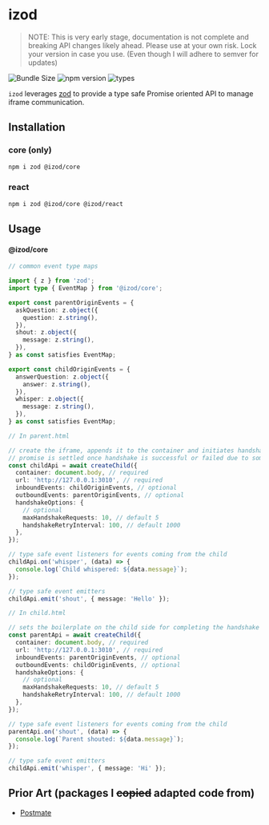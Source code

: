 # izod

> NOTE: This is very early stage, documentation is not complete and breaking API changes likely ahead. Please use at your own risk. Lock your version in case you use. (Even though I will adhere to semver for updates)

![Bundle Size](https://img.shields.io/bundlephobia/minzip/@izod/core) ![npm version](https://badgen.net/npm/v/@izod/core) ![types](https://badgen.net/npm/types/@izod/core)

`izod` leverages [zod](https://github.com/colinhacks/zod) to provide a type safe Promise oriented API to manage iframe communication.

## Installation

### core (only)

```sh
npm i zod @izod/core
```

### react

```sh
npm i zod @izod/core @izod/react
```

## Usage

#### @izod/core

```ts
// common event type maps

import { z } from 'zod';
import type { EventMap } from '@izod/core';

export const parentOriginEvents = {
  askQuestion: z.object({
    question: z.string(),
  }),
  shout: z.object({
    message: z.string(),
  }),
} as const satisfies EventMap;

export const childOriginEvents = {
  answerQuestion: z.object({
    answer: z.string(),
  }),
  whisper: z.object({
    message: z.string(),
  }),
} as const satisfies EventMap;
```

```ts
// In parent.html

// create the iframe, appends it to the container and initiates handshake
// promise is settled once handshake is successful or failed due to some fatal error or timeout
const childApi = await createChild({
  container: document.body, // required
  url: 'http://127.0.0.1:3010', // required
  inboundEvents: childOriginEvents, // optional
  outboundEvents: parentOriginEvents, // optional
  handshakeOptions: {
    // optional
    maxHandshakeRequests: 10, // default 5
    handshakeRetryInterval: 100, // default 1000
  },
});

// type safe event listeners for events coming from the child
childApi.on('whisper', (data) => {
  console.log(`Child whispered: ${data.message}`);
});

// type safe event emitters
childApi.emit('shout', { message: 'Hello' });
```

```ts
// In child.html

// sets the boilerplate on the child side for completing the handshake
const parentApi = await createChild({
  container: document.body, // required
  url: 'http://127.0.0.1:3010', // required
  inboundEvents: parentOriginEvents, // optional
  outboundEvents: childOriginEvents, // optional
  handshakeOptions: {
    // optional
    maxHandshakeRequests: 10, // default 5
    handshakeRetryInterval: 100, // default 1000
  },
});

// type safe event listeners for events coming from the child
parentApi.on('shout', (data) => {
  console.log(`Parent shouted: ${data.message}`);
});

// type safe event emitters
childApi.emit('whisper', { message: 'Hi' });
```

## Prior Art (packages I ~~copied~~ adapted code from)

- [Postmate](https://github.com/dollarshaveclub/postmate)
